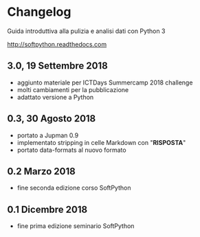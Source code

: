 
# Changelog

Guida introduttiva alla pulizia e analisi dati con Python 3

http://softpython.readthedocs.com


## 3.0, 19 Settembre 2018

- aggiunto materiale per ICTDays Summercamp 2018 challenge
- molti cambiamenti per la pubblicazione
- adattato versione a Python

## 0.3, 30 Agosto 2018

- portato a Jupman 0.9
- implementato stripping in celle Markdown con "**RISPOSTA**"
- portato data-formats al nuovo formato

## 0.2 Marzo 2018

- fine seconda edizione corso SoftPython

## 0.1 Dicembre 2018

- fine prima edizione seminario SoftPython